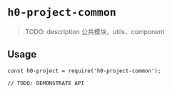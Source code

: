 # `h0-project-common`

> TODO: description 公共模块，utils、component

## Usage

```
const h0-project = require('h0-project-common');

// TODO: DEMONSTRATE API
```

